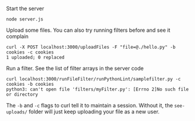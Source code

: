 Start the server
```
node server.js
```

Upload some files. You can also try running filters before and see it complain
```
curl -X POST localhost:3000/uploadFiles -F "file=@./hello.py" -b cookies -c cookies
1 uploaded; 0 replaced
```

Run a filter. See the list of filter arrays in the server code
```
curl localhost:3000/runFileFilter/runPythonLint/samplefilter.py -c cookies -b cookies
python3: can't open file 'filters/myFilter.py': [Errno 2]No such file or directory
```

The `-b` and `-c` flags to curl tell it to maintain a session. Without it, the
`see-uploads/` folder will just keep uploading your file as a new user.
